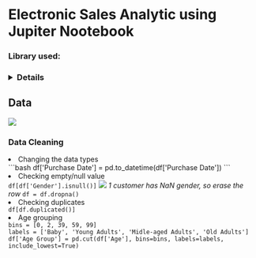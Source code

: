 <h1>Electronic Sales Analytic using Jupiter Nootebook</h1>

<h3>Library used:<h3>
<details>
  <ul>
    <li><a href="https://pandas.pydata.org/">Pandas</a></li>
    <li><a href="https://matplotlib.org/">matplotlib</a></li>
    <li><a href="https://plotly.com/">plotly</a></li>
  </ul>
</details>

<h2>Data</h2>
<img src="https://github.com/user-attachments/assets/370f3193-2424-4164-808d-1d16d7472493">

<h3>Data Cleaning</h3>
<li>Changing the data types</li>
```bash
  df['Purchase Date'] = pd.to_datetime(df['Purchase Date'])
```

<li>Checking empty/null value</li>
<code>df[df['Gender'].isnull()]</code>
<img src="https://github.com/user-attachments/assets/f4fa7493-c783-4124-8032-efbbb79e498c">
<i>1 customer has NaN gender, so erase the row</i>
<code>df = df.dropna()</code>
<li>Checking duplicates</li>
<code>df[df.duplicated()]</code>
<li>Age grouping</li>
<code>bins = [0, 2, 39, 59, 99]
labels = ['Baby', 'Young Adults', 'Midle-aged Adults', 'Old Adults']
df['Age Group'] = pd.cut(df['Age'], bins=bins, labels=labels, include_lowest=True)</code>

